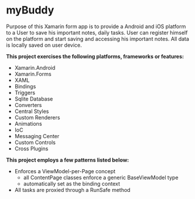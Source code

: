 # myBuddy
Purpose of this Xamarin form app is to provide a Android and iOS platform to a User to save his important notes, daily tasks. User can register himself on the platform and start saving and accessing his important notes. All data is locally saved on user device.

**This project exercises the following platforms, frameworks or features:**

- Xamarin.Android
- Xamarin.Forms
- XAML
- Bindings
- Triggers
- Sqlite Database
- Converters
- Central Styles
- Custom Renderers
- Animations
- IoC
- Messaging Center
- Custom Controls
- Cross Plugins

**This project employs a few patterns listed below:**
- Enforces a ViewModel-per-Page concept
  - all ContentPage classes enforce a generic BaseViewModel type
  - automatically set as the binding context
- All tasks are proxied through a RunSafe method
